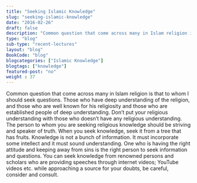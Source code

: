 ```yaml
--- 
title: "Seeking Islamic Knowledge" 
slug: "seeking-islamic-knowledge"
date: "2016-02-26" 
draft: false 
description: "Common question that come across many in Islam religion is that to whom I should seek questions." 
type: "blog"
sub-type: "recent-lectures" 
layout: "blog" 
BookCode: "blog"
blogcategories: ["Islamic Knowledge"]
blogtags: ["knowledge"]
featured-post: "no"
weight : 37 
---  
```

 Common question that come across many in Islam religion is that to whom I should seek questions. Those who have deep understanding of the religion, and those who are well known for his religiosity and those who are established people of deep understanding. Don’t put your religious understanding with those who doesn’t have any religious understanding. The person to whom you are seeking religious knowledge should be striving and speaker of truth. When you seek knowledge, seek it from a tree that has fruits. Knowledge is not a bunch of information. It must incorporate some intellect and it must sound understanding. One who is having the right attitude and keeping away from sins is the right person to seek information and questions. You can seek knowledge from renowned persons and scholars who are providing speeches through internet videos; YouTube videos etc. while approaching a source for your doubts, be careful, consider and consult.